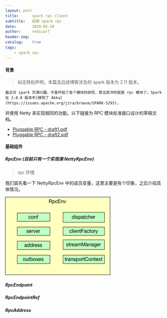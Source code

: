 ```yaml
---
layout: post
title:      spark rpc client
subtitle:   初探 spark rpc
date:       2020-05-28
author:     redscarf
header-img:
catalog:    true
tags:
    - spark rpc
---
```


#### 背景
> 如无特别声明，本篇及后续博客涉及的 spark 版本为 2.11 版本。

    最近对 spark 充满兴趣，于是开始了各个模块的研究，首当其冲的就是 rpc 模块了。Spark 在 2.0.0 版本中[移除了 Akka](https://issues.apache.org/jira/browse/SPARK-5293)，
并使用 Netty 来实现相同的功能。以下链接为 RPC 模块标准接口设计的草稿文档。
* [Pluggable RPC - draft1.pdf](https://issues.apache.org/jira/secure/attachment/12691096/Pluggable%20RPC%20-%20draft%201.pdf)
* [Pluggable RPC - draft2.pdf](https://issues.apache.org/jira/secure/attachment/12698710/Pluggable%20RPC%20-%20draft%202.pdf)

#### 基础组件

##### RpcEnv (目前只有一个实现类 NettyRpcEnv)
> rpc 环境

我们首先看一下 NettyRpcEnv 中的成员变量，这里主要是有个印象，之后介绍具体情况。

![NettyRpcEnv](../img/spark/spark-rpc.png)




##### RpcEndpoint

##### RpcEndpointRef

##### RpcAddress
